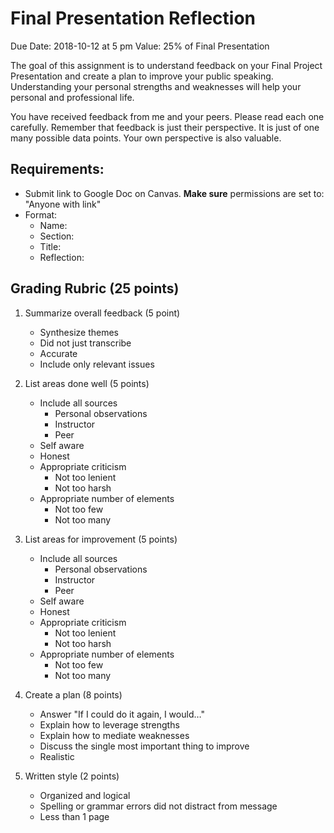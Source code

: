 Final Presentation Reflection 
========

Due Date: 2018-10-12 at 5 pm
Value: 25% of Final Presentation  

The goal of this assignment is to understand feedback on your Final Project Presentation and create a plan to improve your public speaking. Understanding your personal strengths and weaknesses will help your personal and professional life. 

You have received feedback from me and your peers. Please read each one carefully. Remember that feedback is just their perspective. It is just of one many possible data points. Your own perspective is also valuable.

Requirements:
-----

- Submit link to Google Doc on Canvas. __Make sure__ permissions are set to: "Anyone with link"
- Format:
    - Name:
    - Section:
    - Title:
    - Reflection:

Grading Rubric (25 points)
-------

1. Summarize overall feedback (5 point)
    - Synthesize themes
    - Did not just transcribe
    - Accurate
    - Include only relevant issues

1. List areas done well (5 points)
    - Include all sources
        - Personal observations
        - Instructor
        - Peer
    - Self aware
    - Honest 
    - Appropriate criticism
        - Not too lenient
        - Not too harsh
    - Appropriate number of elements
        - Not too few
        - Not too many

1. List areas for improvement (5 points)
    - Include all sources
        - Personal observations
        - Instructor
        - Peer
    - Self aware
    - Honest 
    - Appropriate criticism
        - Not too lenient
        - Not too harsh
    - Appropriate number of elements
        - Not too few
        - Not too many

1. Create a plan (8 points)
    - Answer "If I could do it again, I would…"
    - Explain how to leverage strengths 
    - Explain how to mediate weaknesses
    - Discuss the single most important thing to improve
    - Realistic

1. Written style (2 points)
    - Organized and logical
    - Spelling or grammar errors did not distract from message
    - Less than 1 page 
